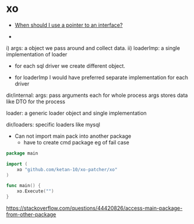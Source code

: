 # xo

- [When should I use a pointer to an interface?](https://www.reddit.com/r/golang/comments/kit3da/whats_the_meaning_of_a_pointer_to_an_interface/)

- 
i) args: a object we pass around and collect data.
ii) loaderImp: a single implementation of loader
  - for each sql driver we create different object.

- for loaderImp I would have preferred separate implementation for each driver  

dir/internal:
args: pass arguments each for whole process 
 args stores data like DTO for the process

loader: a generic loader object and single implementation

dir/loaders:
specific loaders like mysql

- Can not import main pack into another package
  -  have to create cmd package 
eg of fail case 
```go
package main

import (
	xo "github.com/ketan-10/xo-patcher/xo"
)

func main() {
	xo.Execute("")
}

```
https://stackoverflow.com/questions/44420826/access-main-package-from-other-package